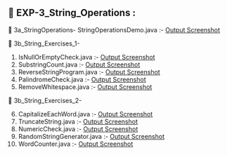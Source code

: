 ## 📸 EXP-3_String_Operations :

📸 3a_StringOperations- 
StringOperationsDemo.java :- [Output Screenshot](https://github.com/rohinirb56789/Advanced-Java/blob/main/LAB-3_String_Operations/3a_StringOperations/Screenshot-2a_String_Operations.png)

📸 3b_String_Exercises_1-

1. IsNullOrEmptyCheck.java :- [Output Screenshot](https://github.com/rohinirb56789/Advanced-Java/blob/main/LAB-3_String_Operations/3b_String_Exercises_1/Screenshot-3b_String_IsNullOrEmptyCheck.png)
2. SubstringCount.java :- [Output Screenshot](https://github.com/rohinirb56789/Advanced-Java/blob/main/LAB-3_String_Operations/3b_String_Exercises_1/Screenshot-3b_String_SubstringCount.png)
3. ReverseStringProgram.java :- [Output Screenshot](https://github.com/rohinirb56789/Advanced-Java/blob/main/LAB-3_String_Operations/3b_String_Exercises_1/Screenshot-3b_String_ReverseStringProgram.png)
4. PalindromeCheck.java :- [Output Screenshot](https://github.com/rohinirb56789/Advanced-Java/blob/main/LAB-3_String_Operations/3b_String_Exercises_1/Screenshot-3b_String_PalindromeCheck.png)
5. RemoveWhitespace.java :- [Output Screenshot](https://github.com/rohinirb56789/Advanced-Java/blob/main/LAB-3_String_Operations/3b_String_Exercises_1/Screenshot-3b_String_RemoveWhitespace.png)

📸 3b_String_Exercises_2-

6. CapitalizeEachWord.java :- [Output Screenshot](https://github.com/rohinirb56789/Advanced-Java/blob/main/LAB-3_String_Operations/3b_String_Exercises_2/Screenshot-3c_String_CapitalizeEachWord.png)
7. TruncateString.java :- [Output Screenshot](https://github.com/rohinirb56789/Advanced-Java/blob/main/LAB-3_String_Operations/3b_String_Exercises_2/Screenshot-3c_String_TruncateString.png)
8. NumericCheck.java :- [Output Screenshot](https://github.com/rohinirb56789/Advanced-Java/blob/main/LAB-3_String_Operations/3b_String_Exercises_2/Screenshot-3c_String_NumericCheck.png)
9. RandomStringGenerator.java :- [Output Screenshot](https://github.com/rohinirb56789/Advanced-Java/blob/main/LAB-3_String_Operations/3b_String_Exercises_2/Screenshot-3c_String_RandomStringGenerator.png)
10. WordCounter.java :- [Output Screenshot](https://github.com/rohinirb56789/Advanced-Java/blob/main/LAB-3_String_Operations/3b_String_Exercises_2/Screenshot-3c_String_WordCounter.png)
